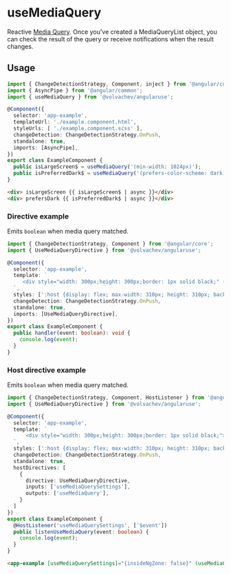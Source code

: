 # useMediaQuery

Reactive [Media Query](https://developer.mozilla.org/en-US/docs/Web/CSS/Media_Queries/Testing_media_queries).
Once you've created a MediaQueryList object, you can check the result of the query or receive notifications when the result changes.

## Usage

```ts
import { ChangeDetectionStrategy, Component, inject } from '@angular/core';
import { AsyncPipe } from '@angular/common';
import { useMediaQuery } from '@volvachev/angularuse';

@Component({
  selector: 'app-example',
  templateUrl: './example.component.html',
  styleUrls: [ './example.component.scss' ],
  changeDetection: ChangeDetectionStrategy.OnPush,
  standalone: true,
  imports: [AsyncPipe],
})
export class ExampleComponent {
  public isLargeScreen$ = useMediaQuery('(min-width: 1024px)');
  public isPreferredDark$ = useMediaQuery('(prefers-color-scheme: dark)');
}
```

```html
<div> isLargeScreen {{ isLargeScreen$ | async }}</div>
<div> prefersDark {{ isPreferredDark$ | async }}</div>
```

### Directive example

Emits `boolean` when media query matched.

```ts
import { ChangeDetectionStrategy, Component } from '@angular/core';
import { UseMediaQueryDirective } from '@volvachev/angularuse';

@Component({
  selector: 'app-example',
  template: `
     <div style="width: 300px;height: 300px;border: 1px solid black;" (useMediaQuery)="handler($event)">test</div>
  `,
  styles: [':host {display: flex; max-width: 310px; height: 310px; background: aquamarine;}'],
  changeDetection: ChangeDetectionStrategy.OnPush,
  standalone: true,
  imports: [UseMediaQueryDirective],
})
export class ExampleComponent {
  public handler(event: boolean): void {
    console.log(event);
  }
}
```

### Host directive example

Emits `boolean` when media query matched.

```ts
import { ChangeDetectionStrategy, Component, HostListener } from '@angular/core';
import { UseMediaQueryDirective } from '@volvachev/angularuse';

@Component({
  selector: 'app-example',
  template: `
      <div style="width: 300px;height: 300px;border: 1px solid black;">example</div>
  `,
  styles: [':host {display: flex; max-width: 310px; height: 310px; background: aquamarine;}'],
  changeDetection: ChangeDetectionStrategy.OnPush,
  standalone: true,
  hostDirectives: [
    {
      directive: UseMediaQueryDirective,
      inputs: ['useMediaQuerySettings'],
      outputs: ['useMediaQuery'],
    }
  ]
})
export class ExampleComponent {
  @HostListener('useMediaQuerySettings', ['$event'])
  public listenUseMediaQuery(event: boolean) {
    console.log(event);
  }
}
```

```html
<app-example [useMediaQuerySettings]="{insideNgZone: false}" (useMediaQuery)="listenUseMediaQuery($event)"></app-example>
```